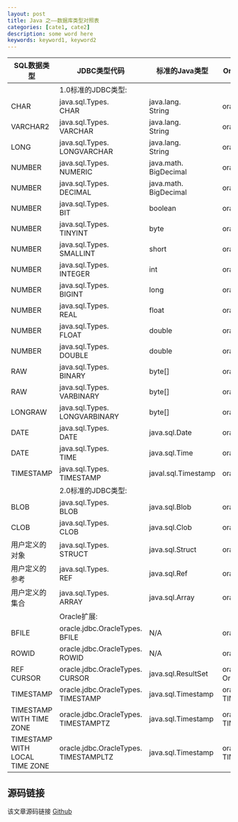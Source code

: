 ```yaml
---
layout: post
title: Java 之——数据库类型对照表
categories: [cate1, cate2]
description: some word here
keywords: keyword1, keyword2
---
```


| SQL数据类型 | JDBC类型代码 | 标准的Java类型 | Oracle扩展的Java类型 |
| ---- | ---- | ---- | ---- |
|   | 1.0标准的JDBC类型: |   |   |
| CHAR | java.sql.Types.<br>CHAR | java.lang.<br>String | oracle.sql.CHAR |
| VARCHAR2 | java.sql.Types.<br>VARCHAR | java.lang.<br>String | oracle.sql.CHAR |
| LONG | java.sql.Types.<br>LONGVARCHAR | java.lang.<br>String | oracle.sql.CHAR |
| NUMBER | java.sql.Types.<br>NUMERIC | java.math.<br>BigDecimal | oracle.sql.NUMBER |
| NUMBER | java.sql.Types.<br>DECIMAL | java.math.<br>BigDecimal | oracle.sql.NUMBER |
| NUMBER | java.sql.Types.<br>BIT | boolean | oracle.sql.NUMBER |
| NUMBER | java.sql.Types.<br>TINYINT | byte | oracle.sql.NUMBER |
| NUMBER | java.sql.Types.<br>SMALLINT | short | oracle.sql.NUMBER |
| NUMBER | java.sql.Types.<br>INTEGER | int | oracle.sql.NUMBER |
| NUMBER | java.sql.Types.<br>BIGINT | long | oracle.sql.NUMBER |
| NUMBER | java.sql.Types.<br>REAL | float | oracle.sql.NUMBER |
| NUMBER | java.sql.Types.<br>FLOAT | double | oracle.sql.NUMBER |
| NUMBER | java.sql.Types.<br>DOUBLE | double | oracle.sql.NUMBER |
| RAW | java.sql.Types.<br>BINARY | byte[] | oracle.sql.RAW |
| RAW | java.sql.Types.<br>VARBINARY | byte[] | oracle.sql.RAW |
| LONGRAW | java.sql.Types.<br>LONGVARBINARY | byte[] | oracle.sql.RAW |
| DATE | java.sql.Types.<br>DATE | java.sql.Date | oracle.sql.DATE |
| DATE | java.sql.Types.<br>TIME | java.sql.Time | oracle.sql.DATE |
| TIMESTAMP | java.sql.Types.<br>TIMESTAMP | javal.sql.Timestamp | oracle.sql.TIMESTAMP |
|   | 2.0标准的JDBC类型: |   |   |
| BLOB | java.sql.Types.<br>BLOB | java.sql.Blob | oracle.sql.BLOB |
| CLOB | java.sql.Types.<br>CLOB | java.sql.Clob | oracle.sql.CLOB |
| 用户定义的对象 | java.sql.Types.<br>STRUCT | java.sql.Struct | oracle.sql.STRUCT |
| 用户定义的参考 | java.sql.Types.<br>REF | java.sql.Ref | oracle.sql.REF |
| 用户定义的集合 | java.sql.Types.<br>ARRAY | java.sql.Array | oracle.sql.ARRAY |
|   | Oracle扩展: |   |   |
| BFILE | oracle.jdbc.OracleTypes.<br>BFILE | N/A | oracle.sql.BFILE |
| ROWID | oracle.jdbc.OracleTypes.<br>ROWID | N/A | oracle.sql.ROWID |
| REF CURSOR | oracle.jdbc.OracleTypes.<br>CURSOR | java.sql.ResultSet | oracle.jdbc.<br>OracleResultSet |
| TIMESTAMP | oracle.jdbc.OracleTypes.<br>TIMESTAMP | java.sql.Timestamp | oracle.sql.<br>TIMESTAMP |
| TIMESTAMP WITH TIME ZONE | oracle.jdbc.OracleTypes.<br>TIMESTAMPTZ | java.sql.Timestamp | oracle.sql.<br>TIMESTAMPTZ |
| TIMESTAMP WITH LOCAL TIME ZONE | oracle.jdbc.OracleTypes.<br>TIMESTAMPLTZ | java.sql.Timestamp | oracle.sql.<br>TIMESTAMPLTZ |


## 源码链接
该文章源码链接 [Github](url)